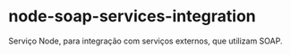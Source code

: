 # node-soap-services-integration
Serviço Node, para integração com serviços externos, que utilizam SOAP.
